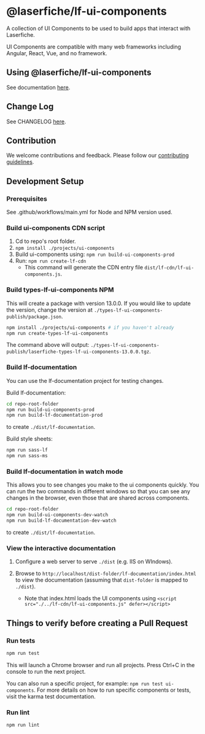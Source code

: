 # @laserfiche/lf-ui-components

A collection of UI Components to be used to build apps that interact with Laserfiche.

UI Components are compatible with many web frameworks including Angular, React, Vue, and no framework.

## Using @laserfiche/lf-ui-components

See documentation [here](https://developer.laserfiche.com/client_reference/lf-ui-components/docs/13.x/index.html#/).

## Change Log

See CHANGELOG [here](https://github.com/Laserfiche/lf-ui-components/blob/13.x/CHANGELOG.md).

## Contribution

We welcome contributions and feedback. Please follow our [contributing guidelines](https://github.com/Laserfiche/lf-ui-components/blob/13.x/CONTRIBUTING.md).

## Development Setup

### Prerequisites

See .github/workflows/main.yml for Node and NPM version used.

### Build ui-components CDN script

1. Cd to repo's root folder.
1. `npm install ./projects/ui-components`
1. Build ui-components using: `npm run build-ui-components-prod`
1. Run: `npm run create-lf-cdn`
   - This command will generate the CDN entry file `dist/lf-cdn/lf-ui-components.js`.

### Build types-lf-ui-components NPM

This will create a package with version 13.0.0. If you would like to update the version, change the version at `./types-lf-ui-components-publish/package.json`.

```sh
npm install ./projects/ui-components # if you haven't already
npm run create-types-lf-ui-components
```

The command above will output: `./types-lf-ui-components-publish/laserfiche-types-lf-ui-components-13.0.0.tgz`.

### Build lf-documentation

You can use the lf-documentation project for testing changes.

Build lf-documentation:

```sh
cd repo-root-folder
npm run build-ui-components-prod
npm run build-lf-documentation-prod
```

to create `./dist/lf-documentation`.

Build style sheets:

```sh
npm run sass-lf
npm run sass-ms
```

### Build lf-documentation in watch mode

This allows you to see changes you make to the ui components quickly. You can run the two commands in different windows so that you can see any changes in the browser, even those that are shared across components.

```sh
cd repo-root-folder
npm run build-ui-components-dev-watch
npm run build-lf-documentation-dev-watch
```

to create `./dist/lf-documentation`.

### View the interactive documentation

1. Configure a web server to serve `./dist` (e.g. IIS on WIndows).

2. Browse to `http://localhost/dist-folder/lf-documentation/index.html` to view the documentation (assuming that `dist-folder` is mapped to `./dist`).

   - Note that index.html loads the UI components using `<script src="./../lf-cdn/lf-ui-components.js" defer></script>`

## Things to verify before creating a Pull Request

### Run tests

```sh
npm run test
```

This will launch a Chrome browser and run all projects.
Press Ctrl+C in the console to run the next project.

You can also run a specific project, for example: `npm run test ui-components`.
For more details on how to run specific components or tests, visit the karma test documentation.

### Run lint

```sh
npm run lint
```
